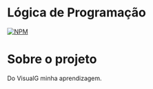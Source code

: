 # Lógica de Programação
[![NPM](https://img.shields.io/npm/l/react)](https://github.com/EdinaldoSantows/Logica-de-Programacao-2022/blob/main/LICENCE)

# Sobre o projeto

Do VisualG minha aprendizagem.
